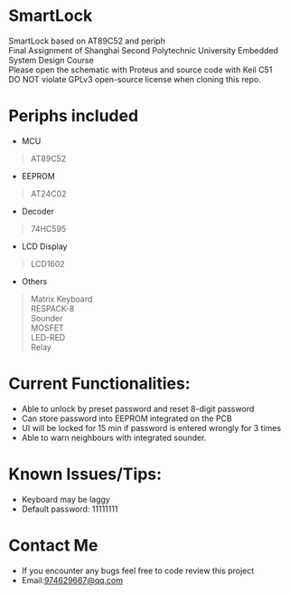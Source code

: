 # SmartLock
SmartLock based on AT89C52 and periph  
Final Assignment of Shanghai Second Polytechnic University Embedded System Design Course  
Please open the schematic with Proteus and source code with Keil C51  
DO NOT violate GPLv3 open-source license when cloning this repo.  
# Periphs included
* MCU
> AT89C52
* EEPROM 
> AT24C02
* Decoder
> 74HC595
* LCD Display
> LCD1602
* Others
> Matrix Keyboard  
RESPACK-8  
Sounder  
MOSFET  
LED-RED  
Relay  
# Current Functionalities:
* Able to unlock by preset password and reset 8-digit password
* Can store password into EEPROM integrated on the PCB
* UI will be locked for 15 min if password is entered wrongly for 3 times
* Able to warn neighbours with integrated sounder.
# Known Issues/Tips:
* Keyboard may be laggy
* Default password: 11111111
# Contact Me
* If you encounter any bugs feel free to code review this project
* Email:974629667@qq.com
